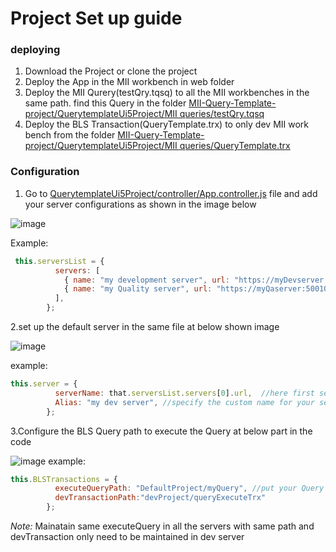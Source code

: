 
# Project Set up guide 
### deploying
1. Download the Project or clone the project
2. Deploy the App in the MII workbench in web folder
3. Deploy the MII Qurery(testQry.tqsq) to all the MII workbenches in the same path. find this Query in the folder [MII-Query-Template-project/QuerytemplateUi5Project/MII queries/testQry.tqsq](https://github.com/subrahmanyam-pampana/MII-Query-Template-project/tree/main/QuerytemplateUi5Project/MII%20queries)
4. Deploy the BLS Transaction(QueryTemplate.trx) to only dev MII work bench from the folder [MII-Query-Template-project/QuerytemplateUi5Project/MII queries/QueryTemplate.trx](https://github.com/subrahmanyam-pampana/MII-Query-Template-project/blob/main/QuerytemplateUi5Project/MII%20queries/QueryTemplate.trx)

### Configuration
1. Go to [QuerytemplateUi5Project/controller/App.controller.js](QuerytemplateUi5Project/controller/App.controller.js) file and add your server configurations as shown in the image below

![image](https://user-images.githubusercontent.com/79074273/170458381-64921d03-52bd-4a2f-9402-9bcf14e6ad35.png)

Example:
```js
 this.serversList = {
          servers: [
            { name: "my development server", url: "https://myDevserver:50010" },
            { name: "my Quality server", url: "https://myQaserver:50010" }
          ],
        };

```
2.set up the default server in the same file at below shown image

![image](https://user-images.githubusercontent.com/79074273/170459288-98cb450b-53a5-4149-8392-862af31480e1.png)

example:
```js
this.server = {
          serverName: that.serversList.servers[0].url,  //here first server selected as default server
          Alias: "my dev server", //specify the custom name for your server that will apear in the ui or set it as  that.serversList.servers[0].name
        };
```
3.Configure the BLS Query path to execute the Query at below part in the code

![image](https://user-images.githubusercontent.com/79074273/170461398-ab14c35d-74bb-4543-ae7b-d7b425f5870d.png)
example:
```js
this.BLSTransactions = {
          executeQueryPath: "DefaultProject/myQuery", //put your Query path here
          devTransactionPath:"devProject/queryExecuteTrx"
        };
```
*Note:* Mainatain same executeQuery in all the servers with same path and 
devTransaction only need to be maintained in dev server



